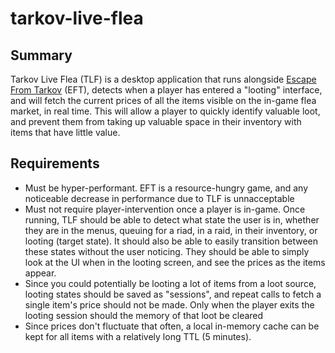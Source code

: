 # tarkov-live-flea

## Summary
Tarkov Live Flea (TLF) is a desktop application that runs alongside [Escape From Tarkov](https://www.escapefromtarkov.com/) (EFT), detects when a player has entered a "looting" interface, and will fetch the current prices of all the items visible on the in-game flea market, in real time. This will allow a player to quickly identify valuable loot, and prevent them from taking up valuable space in their inventory with items that have little value. 

## Requirements 
- Must be hyper-performant. EFT is a resource-hungry game, and any noticeable decrease in performance due to TLF is unnacceptable
- Must not require player-intervention once a player is in-game. Once running, TLF should be able to detect what state the user is in, whether they are in the menus, queuing for a riad, in a raid, in their inventory, or looting (target state). It should also be able to easily transition between these states without the user noticing. They should be able to simply look at the UI when in the looting screen, and see the prices as the items appear. 
- Since you could potentially be looting a lot of items from a loot source, looting states should be saved as "sessions", and repeat calls to fetch a single item's price should not be made. Only when the player exits the looting session should the memory of that loot be cleared
- Since prices don't fluctuate that often, a local in-memory cache can be kept for all items with a relatively long TTL (5 minutes). 
